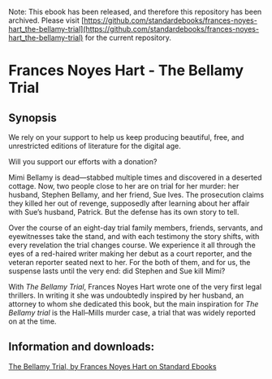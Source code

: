 Note: This ebook has been released, and therefore this repository has been archived. Please visit [https://github.com/standardebooks/frances-noyes-hart_the-bellamy-trial](https://github.com/standardebooks/frances-noyes-hart_the-bellamy-trial) for the current repository.

# Frances Noyes Hart - The Bellamy Trial

## Synopsis



We rely on your support to help us keep producing beautiful, free, and unrestricted editions of literature for the digital age.

Will you support our efforts with a donation?

Mimi Bellamy is dead—stabbed multiple times and discovered in a deserted cottage. Now, two people close to her are on trial for her murder: her husband, Stephen Bellamy, and her friend, Sue Ives. The prosecution claims they killed her out of revenge, supposedly after learning about her affair with Sue’s husband, Patrick. But the defense has its own story to tell.

Over the course of an eight-day trial family members, friends, servants, and eyewitnesses take the stand, and with each testimony the story shifts, with every revelation the trial changes course. We experience it all through the eyes of a red-haired writer making her debut as a court reporter, and the veteran reporter seated next to her. For the both of them, and for us, the suspense lasts until the very end: did Stephen and Sue kill Mimi?

With _The Bellamy Trial_, Frances Noyes Hart wrote one of the very first legal thrillers. In writing it she was undoubtedly inspired by her husband, an attorney to whom she dedicated this book, but the main inspiration for _The Bellamy trial_ is the Hall–Mills murder case, a trial that was widely reported on at the time.

## Information and downloads:
[The Bellamy Trial, by Frances Noyes Hart on Standard Ebooks](https://standardebooks.org/ebooks/frances-noyes-hart/the-bellamy-trial)
